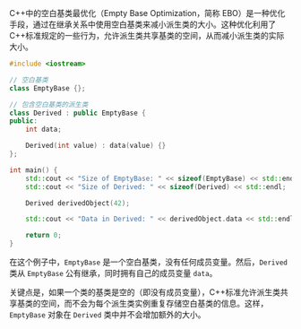 
C++中的空白基类最优化（Empty Base Optimization，简称 EBO）是一种优化手段，通过在继承关系中使用空白基类来减小派生类的大小。这种优化利用了 C++标准规定的一些行为，允许派生类共享基类的空间，从而减小派生类的实际大小。

```c++
#include <iostream>

// 空白基类
class EmptyBase {};

// 包含空白基类的派生类
class Derived : public EmptyBase {
public:
    int data;

    Derived(int value) : data(value) {}
};

int main() {
    std::cout << "Size of EmptyBase: " << sizeof(EmptyBase) << std::endl;
    std::cout << "Size of Derived: " << sizeof(Derived) << std::endl;

    Derived derivedObject(42);

    std::cout << "Data in Derived: " << derivedObject.data << std::endl;

    return 0;
}

```

在这个例子中，`EmptyBase` 是一个空白基类，没有任何成员变量。然后，`Derived` 类从 `EmptyBase` 公有继承，同时拥有自己的成员变量 `data`。

关键点是，如果一个类的基类是空的（即没有成员变量），C++标准允许派生类共享基类的空间，而不会为每个派生类实例重复存储空白基类的信息。这样，`EmptyBase` 对象在 `Derived` 类中并不会增加额外的大小。